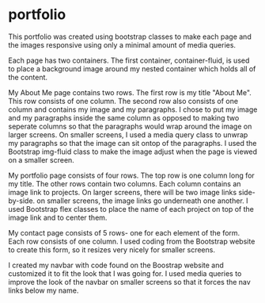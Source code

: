 # portfolio
This portfolio was created using bootstrap classes to make each page and the images responsive using only a minimal amount of media queries.

Each page has two containers.  The first container, container-fluid, is used to place a background image around my nested container which holds all of the content.
 
My About Me page contains two rows. The first row is my title "About Me".  This row consists of one column.  The second row also consists of one column and contains my image and my paragraphs. I chose to 
put my image and my paragraphs inside the same column as opposed to making two seperate columns so that the paragraphs would wrap around the image on larger screens.  On smaller screens, I used a media query
class to unwrap my paragraphs so that the image can sit ontop of the paragraphs.  I used the Bootstrap img-fluid class to make the image adjust when the page is viewed on a smaller screen.

My portfolio page consists of four rows.  The top row is one column long for my title.  The other rows contain two columns. Each column contains an image link to projects. On larger screens, there will be two image links side-by-side.
on smaller screens, the image links go underneath one another. I used Bootstrap flex classes to place the name of each project on top of the image link and to center them.  

My contact page consists of 5 rows- one for each element of the form.  Each row consists of one column.  I used coding from the Bootstrap website to create this form,
so it resizes very nicely for smaller screens.  

I created my navbar with code found on the Boostrap website and customized it to fit the look that I was going for.  I used media queries to improve the look of the navbar
on smaller screens so that it forces the nav links below my name.  